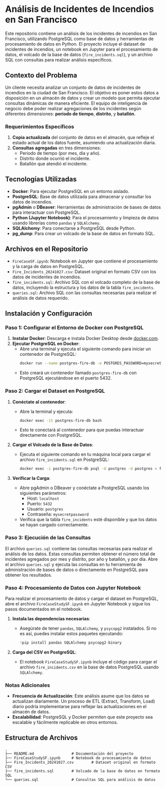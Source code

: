 # Análisis de Incidentes de Incendios en San Francisco

Este repositorio contiene un análisis de los incidentes de incendios en San Francisco, utilizando PostgreSQL como base de datos y herramientas de procesamiento de datos en Python. El proyecto incluye el dataset de incidentes de incendios, un notebook en Jupyter para el procesamiento de datos, el volcado de la base de datos (`fire_incidents.sql`), y un archivo SQL con consultas para realizar análisis específicos.

## Contexto del Problema

Un cliente necesita analizar un conjunto de datos de incidentes de incendios en la ciudad de San Francisco. El objetivo es poner estos datos a disposición en un almacén de datos y crear un modelo que permita ejecutar consultas dinámicas de manera eficiente. El equipo de inteligencia de negocio debe poder realizar agregaciones de los incidentes según diferentes dimensiones: **período de tiempo**, **distrito**, y **batallón**.

### Requerimientos Específicos

1. **Copia actualizada** del conjunto de datos en el almacén, que refleje el estado actual de los datos fuente, asumiendo una actualización diaria.
2. **Consultas agregadas** en tres dimensiones:
   - Período de tiempo (por mes, día y año).
   - Distrito donde ocurrió el incidente.
   - Batallón que atendió el incidente.

## Tecnologías Utilizadas

- **Docker**: Para ejecutar PostgreSQL en un entorno aislado.
- **PostgreSQL**: Base de datos utilizada para almacenar y consultar los datos de incendios.
- **pgAdmin** o **DBeaver**: Herramientas de administración de bases de datos para interactuar con PostgreSQL.
- **Python (Jupyter Notebook)**: Para el procesamiento y limpieza de datos usando librerías como `pandas` y `SQLAlchemy`.
- **SQLAlchemy**: Para conectarse a PostgreSQL desde Python.
- **pg_dump**: Para crear un volcado de la base de datos en formato SQL.

## Archivos en el Repositorio

- `FireCaseSF.ipynb`: Notebook en Jupyter que contiene el procesamiento y la carga de datos en PostgreSQL.
- `Fire_Incidents_20241027.csv`: Dataset original en formato CSV con los datos de incidentes de incendios.
- `fire_incidents.sql`: Archivo SQL con el volcado completo de la base de datos, incluyendo la estructura y los datos de la tabla `fire_incidents`.
- `queries.sql`: Archivo SQL con las consultas necesarias para realizar el análisis de datos requerido.

## Instalación y Configuración

### Paso 1: Configurar el Entorno de Docker con PostgreSQL

1. **Instalar Docker**: Descarga e instala Docker Desktop desde [docker.com](https://www.docker.com/products/docker-desktop).
2. **Ejecutar PostgreSQL en Docker**:
   - Abre una terminal y ejecuta el siguiente comando para iniciar un contenedor de PostgreSQL:
     ```bash
     docker run --name postgres-fire-db -e POSTGRES_PASSWORD=mysecretpassword -p 5432:5432 -d postgres
     ```
   - Esto creará un contenedor llamado `postgres-fire-db` con PostgreSQL ejecutándose en el puerto 5432.

### Paso 2: Cargar el Dataset en PostgreSQL

1. **Conéctate al contenedor**:
   - Abre la terminal y ejecuta:
     ```bash
     docker exec -it postgres-fire-db bash
     ```
   - Esto te conectará al contenedor para que puedas interactuar directamente con PostgreSQL.

2. **Cargar el Volcado de la Base de Datos**:
   - Ejecuta el siguiente comando en tu máquina local para cargar el archivo `fire_incidents.sql` en PostgreSQL:
     ```bash
     docker exec -i postgres-fire-db psql -U postgres -d postgres < fire_incidents.sql
     ```

3. **Verificar la Carga**:
   - Abre pgAdmin o DBeaver y conéctate a PostgreSQL usando los siguientes parámetros:
     - Host: `localhost`
     - Puerto: `5432`
     - Usuario: `postgres`
     - Contraseña: `mysecretpassword`
   - Verifica que la tabla `fire_incidents` esté disponible y que los datos se hayan cargado correctamente.

### Paso 3: Ejecución de las Consultas

El archivo `queries.sql` contiene las consultas necesarias para realizar el análisis de los datos. Estas consultas permiten obtener el número total de incidentes agregados por mes y distrito, por año y batallón, y por día. Abre el archivo `queries.sql` y ejecuta las consultas en tu herramienta de administración de bases de datos o directamente en PostgreSQL para obtener los resultados.

### Paso 4: Procesamiento de Datos con Jupyter Notebook

Para realizar el procesamiento de datos y cargar el dataset en PostgreSQL, abre el archivo `FireCaseStudySF.ipynb` en Jupyter Notebook y sigue los pasos documentados en el notebook.

1. **Instala las dependencias necesarias**:
   - Asegúrate de tener `pandas`, `SQLAlchemy`, y `psycopg2` instalados. Si no es así, puedes instalar estos paquetes ejecutando:
     ```python
     !pip install pandas SQLAlchemy psycopg2-binary
     ```

2. **Carga del CSV en PostgreSQL**:
   - El notebook `FireCaseStudySF.ipynb` incluye el código para cargar el archivo `fire_incidents.csv` en la base de datos PostgreSQL usando `SQLAlchemy`.

### Notas Adicionales

- **Frecuencia de Actualización**: Este análisis asume que los datos se actualizan diariamente. Un proceso de ETL (Extract, Transform, Load) diario podría implementarse para reflejar las actualizaciones en el almacén de datos.
- **Escalabilidad**: PostgreSQL y Docker permiten que este proyecto sea escalable y fácilmente replicable en otros entornos.

## Estructura de Archivos

```plaintext
.
├── README.md                 # Documentación del proyecto
├── FireCaseStudySF.ipynb     # Notebook de procesamiento de datos
├── Fire_Incidents_20241027.csv        # Dataset original en formato CSV
├── fire_incidents.sql        # Volcado de la base de datos en formato SQL
└── queries.sql               # Consultas SQL para análisis de datos
